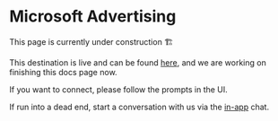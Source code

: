 # Microsoft Advertising

​This page is currently under construction ​🏗​



This destination is live and can be found [here](https://app.getcensus.com/connections), and we are working on finishing this docs page now.



If you want to connect, please follow the prompts in the UI.&#x20;



If run into a dead end, start a conversation with us via the [in-app](https://app.getcensus.com) chat.
